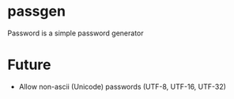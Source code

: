 # passgen
Password is a simple password generator

# Future
- Allow non-ascii (Unicode) passwords (UTF-8, UTF-16, UTF-32)